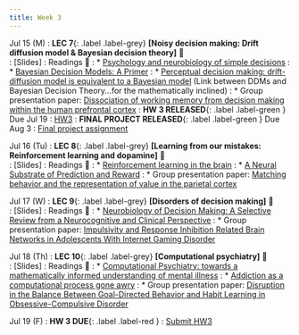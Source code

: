 ```yaml
---
title: Week 3 
---
```


Jul 15 (M)
: **LEC 7**{: .label .label-grey} **[Noisy decision making: Drift diffusion model & Bayesian decision theory]** 🎥  
    : [Slides]
: Readings 📖
: * [Psychology and neurobiology of simple decisions](https://canvas.ucsd.edu/files/12817294/download?download_frd=1)
: * [Bayesian Decision Models: A Primer](https://canvas.ucsd.edu/files/12817285/download?download_frd=1)
: * [Perceptual decision making: drift-diffusion model is equivalent to a Bayesian model](https://canvas.ucsd.edu/files/12817288/download?download_frd=1) (Link between DDMs and Bayesian Decision Theory...for the mathematically inclined)
: * Group presentation paper: [Dissociation of working memory from decision making within the human prefrontal cortex](https://canvas.ucsd.edu/files/12810486/download?download_frd=1)
:  **HW 3 RELEASED**{: .label .label-green } Due Jul 19
    : [HW3](https://docs.google.com/document/d/11c4qeD0fr4zaN2vSTOceWgwYz10FORyffznSW02n1-E/edit?usp=sharing)
:  **FINAL PROJECT RELEASED**{: .label .label-green } Due Aug 3
    : [Final project assignment](https://docs.google.com/document/d/1iLSbTZqS0W4K1cwa3Koy4BMfDHT9pQF2AMsbZk2BiKo/edit?usp=sharing)

Jul 16 (Tu)
: **LEC 8**{: .label .label-grey} **[Learning from our mistakes: Reinforcement learning and dopamine]** 🎥  
    : [Slides]
: Readings 📖
: * [Reinforcement learning in the brain](https://canvas.ucsd.edu/files/12817289/download?download_frd=1)
: * [A Neural Substrate of Prediction and Reward](https://canvas.ucsd.edu/files/12818324/download?download_frd=1)
: * Group presentation paper: [Matching behavior and the representation of value in the parietal cortex](https://canvas.ucsd.edu/files/12810489/download?download_frd=1)

Jul 17 (W)
: **LEC 9**{: .label .label-grey} **[Disorders of decision making]** 🎥  
    : [Slides]
: Readings 📖
: * [Neurobiology of Decision Making: A Selective Review from a Neurocognitive and Clinical Perspective](https://canvas.ucsd.edu/files/12817291/download?download_frd=1)
: * Group presentation paper: [Impulsivity and Response Inhibition Related Brain Networks in Adolescents With Internet Gaming Disorder](https://canvas.ucsd.edu/files/12810487/download?download_frd=1)

Jul 18 (Th)
: **LEC 10**{: .label .label-grey} **[Computational psychiatry]** 🎥  
    : [Slides]
: Readings 📖
: * [Computational Psychiatry: towards a mathematically informed understanding of mental illness](https://canvas.ucsd.edu/files/12817292/download?download_frd=1)
: * [Addiction as a computational process gone awry](https://canvas.ucsd.edu/files/12817296/download?download_frd=1)
: * Group presentation paper: [Disruption in the Balance Between Goal-Directed Behavior and Habit Learning in Obsessive-Compulsive Disorder](https://canvas.ucsd.edu/files/12810488/download?download_frd=1)

Jul 19 (F)
:  **HW 3 DUE**{: .label .label-red }
    : [Submit HW3](https://canvas.ucsd.edu/courses/57867/assignments/820350)

